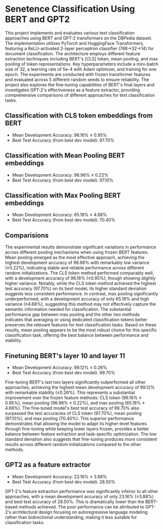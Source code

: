 # Senetence Classification Using BERT and GPT2
This project implements and evaluates various text classification approaches using BERT and GPT-2 transformers on the DBPedia dataset. The implementation utilizes PyTorch and HuggingFace Transformers, featuring a ReLU-activated 2-layer perceptron classifier (768→32→14) for document classification. The architecture employs different feature extraction techniques including BERT's [CLS] token, mean pooling, and max pooling of token representations. Key hyperparameters include a mini-batch size of 32, a learning rate of 5e-4 with Adam optimizer, and training for one epoch. The experiments are conducted with frozen transformer features and evaluated across 5 different random seeds to ensure reliability. The project also explores the fine-tuning capabilities of BERT's final layers and investigates GPT-2's effectiveness as a feature extractor, providing comprehensive comparisons of different approaches for text classification tasks.

## Classification with CLS token embeddings from BERT
- Mean Development Accuracy: 96.16% ± 0.95%
- Best Test Accuracy (from best dev model): 97.70%

## Classification with Mean Pooling BERT embeddings
- Mean Development Accuracy: 96.96% ± 0.22%
- Best Test Accuracy (from best dev model): 97.10%

## Classification with Max Pooling BERT embeddings
- Mean Development Accuracy: 65.18% ± 4.68%
- Best Test Accuracy (from best dev model): 70.40%

## Comparisions
The experimental results demonstrate significant variations in performance across different pooling mechanisms when using frozen BERT features. Mean pooling emerged as the most effective approach, achieving the highest development accuracy of 96.96% with remarkably low variance (±0.22%), indicating stable and reliable performance across different random initializations. The CLS token method performed comparably well, with a development accuracy of 96.16% (±0.95%), though showing slightly higher variance. Notably, while the CLS token method achieved the highest test accuracy (97.70%) on its best model, its higher standard deviation suggests less consistent performance. In contrast, max pooling significantly underperformed, with a development accuracy of only 65.18% and high variance (±4.68%), suggesting this method may not effectively capture the semantic information needed for classification. The substantial performance gap between max pooling and the other two methods indicates that averaging or using dedicated classification tokens better preserves the relevant features for text classification tasks. Based on these results, mean pooling appears to be the most robust choice for this specific classification task, offering the best balance between performance and stability.

## Finetuning BERT's layer 10 and layer 11

- Mean Development Accuracy: 99.12% ± 0.26%
- Best Test Accuracy (from best dev model): 99.70%

Fine-tuning BERT's last two layers significantly outperformed all other approaches, achieving the highest mean development accuracy of 99.12% with remarkable stability (±0.26%). This represents a substantial improvement over the frozen feature methods: CLS token (96.16% ± 0.95%), mean pooling (96.96% ± 0.22%), and max pooling (65.18% ± 4.68%). The fine-tuned model's best test accuracy of 99.70% also surpassed the test accuracies of CLS token (97.70%), mean pooling (97.10%), and max pooling (70.40%). This superior performance demonstrates that allowing the model to adapt its higher-level features through fine-tuning while keeping lower layers frozen, provides a better balance between feature extraction and task-specific optimization. The low standard deviation also suggests that fine-tuning produces more consistent results across different random initializations compared to the other methods.

## GPT2 as a feature extractor

- Mean Development Accuracy: 23.16% ± 3.88%
- Best Test Accuracy (from best dev model): 28.50%

GPT-2's feature extraction performance was significantly inferior to all other approaches, with a mean development accuracy of only 23.16% (±3.88%) and best test accuracy of 28.50%. This is dramatically lower than the BERT-based methods achieved. The poor performance can be attributed to GPT-2's architectural design focusing on autoregressive language modeling rather than bidirectional understanding, making it less suitable for classification tasks. 
